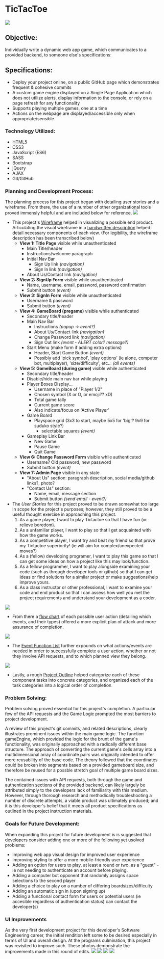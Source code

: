 # TicTacToe

![]('./public/screenshots/new_gameboard.png')

## Objective:
Individually write a dynamic web app game, which communicates to a provided backend, to someone else's specifications:

## Specifications:
* Deploy your project online, on a public GitHub page which demonstrates frequent & cohesive commits
* A custom game engine displayed on a Single Page Application which does not utilize alerts, display information to the console, or rely on a page refresh for any functionality
* Supports playing multiple games, one at a time
* Actions on the webpage are displayed/accessible only when appropriate/sensible

### Technology Utilized:
* HTML5
* CSS3
* JavaScript (ES6)
* SASS
* Bootstrap
* jQuery
* AJAX
* Git/GitHub

### Planning and Development Process:
The planning process for this project began with detailing user stories and a wireframe.  From there, the use of a number of other organizational tools proved immensly helpful and are included below for reference.
![]('./public/planning/wireframes.png')
* This project's [Wireframe](https://documentcloud.adobe.com/link/track?uri=urn%3Aaaid%3Ascds%3AUS%3A1d93b5e2-73e1-4324-a0fe-a2ca2060ac76) helped in visualizing a possible end product. Articulating the visual wireframe in a [handwritten description](https://documentcloud.adobe.com/link/track?uri=urn%3Aaaid%3Ascds%3AUS%3A9bdd5213-bd20-4aa0-9a6d-ed952558c257) helped detail necessary components of each view. (For legibility, the wireframe description has been transcribed below)
    - **View 1: Title Page** visible while unauthenticated
      - Main Title/header
      - Instructions/welcome paragraph
      - Initial Nav Bar
        - Sign Up link *(navigation)*
        - Sign In link *(navigation)*
      - About Us/Contact link *(navigation)*
    - **View 2: SignUp Form** visible while unauthenticated
      - Name, username, email, password, password confirmation
      - Submit button *(event)*
    - **View 3: SignIn Form** visible while unauthenticated
      - Username & password
      - Submit button *(event)*
    - **View 4: GameBoard (pregame)** visible while authenticated
      - Secondary title/header
      - Main Nav Bar
        - Instructions *(popup -> event?)*
        - About Us/Contact link *(navigation)*
        - Change Password link *(navigation)*
        - Sign Out link *(event - ALERT color? message?)*
      - Start Menu (make form if adding extra options)
        - Header, Start Game Button *(event)*
        - Possibly add 'pick symbol', 'play options' (ie alone, computer bot, multiplayer), 'size/difficulty', etc... *(all events)*
    - **View 5: GameBoard (during game)** visible while authenticated
      - Secondary title/header
      - Disable/hide main nav bar while playing
      - Player Boxes Display...
        - Username in place of "Player 1/2"
        - Chosen symbol (X or O, or emoji?? xD)
        - Total game tally
        - Current game score
        - Also indicate/focus on 'Active Player'
      - Game Board
        - Playspace grid (3x3 to start, maybe 5x5 for 'big'? 9x9 for suduko style?)
          - selectable squares *(event)*
      - Gameplay Link Bar
        - New Game
        - Pause Game
        - Quit Game
    - **View 6: Change Password Form** visible while authenticated
      - Username? Old password, new password
      - Submit button *(event)*
    - **View 7: Admin Page** visible in any state
      - "About Us" section: paragraph description, social media/github links?, photo?
      - "Contact Us" section:
        - Name, email, message section
        - Submit button *(send email - event?)*
* The *User Stories* for this project proved to be drawn somewhat too large in scope for the project's purposes; however, they still proved to be a useful thought exercise in approaching this project.
  1. As a game player, I want to play Tictactoe so that I have fun (or relieve boredom).
  1. As a unfamiliar player, I want to play so that I get acquainted with how the game works.
  1. As a competitive player, I want try and beat my friend so that prove my Tictactoe superiority! (ie will aim for complex/unexpected moves?)
  1. As a (fellow) developing programer, I want to play this game so that I can get some ideas on how a project like this may look/function.
  1. As a fellow programmer, I want to play alongside examining your code (such as through developer tools or github) so that I can get ideas or find solutions for a similar project or make suggestions/help improve yours.
  1. As a class instructor or other professional, I want to examine your code and end product so that I can assess how well you met the project requirements and understand your development as a coder.

![]('./public/planning/flowchart.png')
* From there a [flow chart](https://documentcloud.adobe.com/link/track?uri=urn%3Aaaid%3Ascds%3AUS%3A8568f70c-70b5-4084-b8cf-f0fb55046fe7) of each possible user action (detailing which events, and their types) offered a more explicit plan of attack and more assurance of completion.

![]('./public/planning/eventfunclist.png')
* The [Event Function List](https://documentcloud.adobe.com/link/track?uri=urn%3Aaaid%3Ascds%3AUS%3A9387f259-761c-4d90-9695-31e103683d16) further expounds on what actions/events are needed in order to successfully complete a user action, whether or not they involve API requests, and to which planned view they belong.

![]('./public/planning/outline.png')
* Lastly, a rough [Project Outline](https://documentcloud.adobe.com/link/track?uri=urn%3Aaaid%3Ascds%3AUS%3A03c9067c-2eaf-46d3-a03c-a66724837c32) helped categorize each of these component tasks into concrete categories, and organized each of the task categories into a logical order of completion.

### Problem Solving:
Problem solving proved essential for this project's completion.  A particular few of the API requests and the Game Logic prompted the most barriers to project development.

A review of this project's git commits, and related descriptions, clearly illustrates prominent issues within the main game logic.  The function gameEngine, which provided the logic for the brunt of the game's functionality, was originally approached with a radically different base structure.  The approach of converting the current game's cells array into a multidimensional array of coordinate pairs was originally intended to offer more reusability of the base code.  The theory followed that the coordinates could be broken into segments based on a provided gameboard size, and therefore be reused for a possble stretch goal of multiple game board sizes.

The contained issues with API requests, both through the game and authentication sections of the provided backend, can likely largely be attributed simply to the developers lack of familiarity with this medium.  However, through thorough research and methodically troubleshooting a number of discrete attempts, a viable product was ultimately produced; and it is this developer's belief that it meets all product specifications as outlined in the project instruction materials.

### Goals for Future Development:
When expanding this project for future development is is suggested that developers consider adding one or more of the following yet usolved problems:
* Improving web app visual design for improved user experience
* Improving styling to offer a more mobile-friendly user experience
* Adding an option for users to play, at least a round or two, as a "guest" - ie not needing to authenticate an account before playing.
* Adding a computer bot opponent that randomly assigns space selections to the second player
* Adding a choice to play on a number of differing boardsizes/difficulty
* Adding an automatic sign in (upon signing up)
* Adding a functional contact form for users or potential users (ie accesible regardless of authentication status) can contact the developer(s)

### UI Improvements
As the very first development project for this developer's Software Engineering career, the initial rendition left some to be desired especially in terms of UI and overall design.  At the programs culmination, this project was revisited to improve such.  These photos demonstrate the improvements made in this round of edits.
![]('./public/screenshots/old_title.png')
![]('./public/screenshots/old_gameboard.png')
![]('./public/screenshots/new_title.png')
![]('./public/screenshots/new_gameboard.png')
